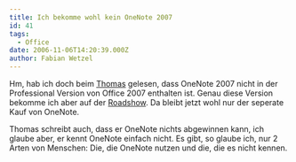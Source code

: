 ```yaml
---
title: Ich bekomme wohl kein OneNote 2007
id: 41
tags:
  - Office
date: 2006-11-06T14:20:39.000Z
author: Fabian Wetzel
---
```


Hm, hab ich doch beim [Thomas](http://blog.thomasbandt.de/PermaLink,guid,c931271d-7792-44a4-b8bf-0f23eadd2bfc.aspx) gelesen, dass OneNote&nbsp;2007 nicht in der Professional Version von Office 2007 enthalten ist. Genau diese Version bekomme ich aber auf der [Roadshow](http://www.microsoft.com/germany/Events/launch2007/itpros/preise-giveaways.aspx). Da bleibt jetzt wohl nur der seperate Kauf von OneNote.

Thomas schreibt auch, dass er OneNote nichts abgewinnen kann, ich glaube aber, er kennt OneNote einfach nicht. Es gibt, so glaube ich, nur 2 Arten von Menschen: Die, die OneNote nutzen und die, die es nicht kennen.

